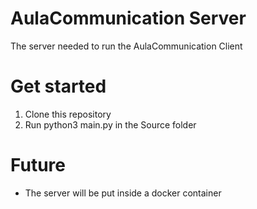 # AulaCommunication Server
The server needed to run the AulaCommunication Client

# Get started
1. Clone this repository
2. Run python3 main.py in the Source folder

# Future
* The server will be put inside a docker container

